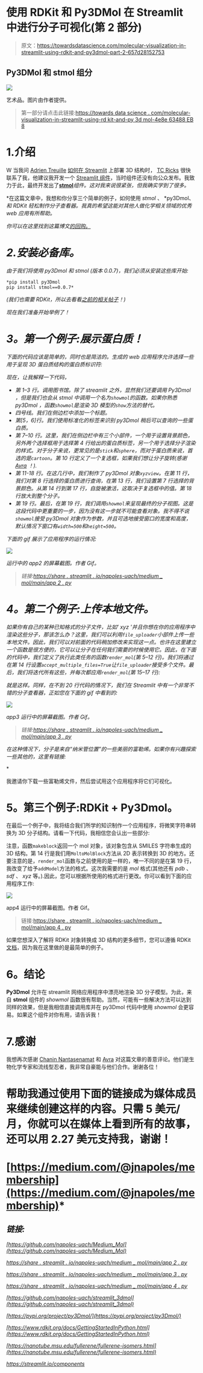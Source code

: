 # 使用 RDKit 和 Py3DMol 在 Streamlit 中进行分子可视化(第 2 部分)

> 原文：<https://towardsdatascience.com/molecular-visualization-in-streamlit-using-rdkit-and-py3dmol-part-2-657d28152753>

## Py3DMol 和 stmol 组分

![](img/da976866fced9b1b87ca2423524136bb.png)

艺术品。图片由作者提供。

> 第一部分请点击此链接:[https://towards data science . com/molecular-visualization-in-streamlit-using-rd kit-and-py 3d mol-4e8e 63488 EB 8](/molecular-visualization-in-streamlit-using-rdkit-and-py3dmol-4e8e63488eb8)

# 1.介绍

W 当我问 [Adrien Treuille](https://medium.com/u/39dfc90d7a34?source=post_page-----657d28152753--------------------------------) [如何在 Streamlit](https://jnapoles.medium.com/is-it-possible-to-use-streamlit-to-visualize-molecules-b4e29700f61c) 上部署 3D 结构时， [TC Ricks](https://medium.com/u/a3d0cc1d5338?source=post_page-----657d28152753--------------------------------) 很快联系了我，他建议我开发一个 [Streamlit 组件](https://streamlit.io/components)，当时组件还没有向公众发布。我致力于此，最终开发出了[**stmol**](https://github.com/napoles-uach/streamlit_3dmol)*组件。这对我来说很紧张，但我确实学到了很多。*

*在这篇文章中，我想和你分享三个简单的例子，如何使用 *stmol* 、 *py3Dmol、*和 *RDKit* 轻松制作分子查看器。我真的希望这能对其他人做化学相关领域的优秀 web 应用有所帮助。*

*你可以在这里找到这篇博文[的回购。](https://github.com/napoles-uach/Medium_Mol)*

# *2.安装必备库。*

*由于我们将使用 *py3Dmol* 和 *stmol* (版本 0.0.7)，我们必须从安装这些库开始:*

```
*pip install py3Dmol
pip install stmol==0.0.7*
```

*(我们也需要 RDKit，所以去看看[之前的相关帖子](/molecular-visualization-in-streamlit-using-rdkit-and-py3dmol-4e8e63488eb8)！)*

*现在我们准备开始举例了！*

# ***3。第一个例子:展示蛋白质！***

*下面的代码应该是简单的，同时也是简洁的。生成的 web 应用程序允许选择一些用于呈现 3D 蛋白质结构的蛋白质标识符:*

*现在，让我解释一下代码，*

*   *第 1–3 行。调用图书馆。除了 *streamlit* 之外，显然我们还要调用 *Py3Dmol* ，但是我们也会从 *stmol* 中调用一个名为`showmol`的函数。如果你熟悉 *py3Dmol* ，函数`showmol`是渲染 3D 模型的`show`方法的替代。*
*   *四号线。我们在侧边栏中添加一个标题。*
*   *第[5，6]行。我们使用标准化的标签来识别 py3Dmol 稍后可以查询的一些蛋白质。*
*   *第 7–10 行。这里，我们在侧边栏中有三个小部件，一个用于设置背景颜色，另外两个选择框用于选择第 4 行给出的蛋白质标签，另一个用于选择分子渲染的样式。对于分子来说，更常见的是`stick`和`sphere`，而对于蛋白质来说，首选的是`cartoon`。第 10 行定义了一个复选框，如果我们想让分子旋转(感谢 [Avra](https://medium.com/u/bf79cad6afa1?source=post_page-----657d28152753--------------------------------) ！).*
*   *第 11-18 行。在这几行中，我们制作了 *py3Dmol* 对象`xyzview`。在第 11 行，我们对第 8 行选择的蛋白质进行查询，在第 13 行，我们设置第 7 行选择的背景颜色。从第 14 行到第 17 行，自旋被激活，这取决于复选框中的值。第 18 行放大到整个分子。*
*   *第 19 行。最后，在第 19 行，我们调用`showmol`来呈现最终的分子视图。这是这段代码中更重要的一步，因为没有这一步就不可能查看对象。我不得不说`showmol`接受 py3Dmol 对象作为参数，并且可选地接受窗口的宽度和高度，默认情况下窗口有`width=500`和`height=500`。*

*下面的 gif 展示了应用程序的运行情况:*

*![](img/fd4585f6ad4df18e188780f49f861a4c.png)*

*运行中的 app2 的屏幕截图。作者 Gif。*

> *链接:[https://share . streamlit . io/napoles-uach/medium _ mol/main/app 2 . py](https://share.streamlit.io/napoles-uach/medium_mol/main/app2.py)*

# ***4。第二个例子:上传本地文件。***

*如果你有自己的某种已知格式的分子文件，比如' *xyz* '并且你想在你的应用程序中渲染这些分子，那该怎么办？这里，我们可以利用`file_uploader`小部件上传一些本地文件。因此，我们可以对前面的代码稍加修改来实现这一点。也许在这里建立一个函数是很方便的，它可以让分子在任何我们需要的时候使用它。因此，在下面的代码中，我们定义了执行此类任务的函数`render_mol`(第 5–12 行)。我们将通过在第 14 行设置`accept_multiple_files=True`让`file_uploader`接受多个文件。最后，我们将迭代所有这些，并每次都应用`render_mol`(第 15–17 行):*

*就是这样。同样，在不到 20 行代码的情况下，我们在 Streamlit 中有一个非常不错的分子查看器，正如您在下面的 gif 中看到的:*

*![](img/ac7b8a5f27a961286a9408c735dd7492.png)*

*app3 运行中的屏幕截图。作者 Gif。*

> *链接:[https://share . streamlit . io/napoles-uach/medium _ mol/main/app 3 . py](https://share.streamlit.io/napoles-uach/medium_mol/main/app3.py)*

*在这种情况下，分子是来自“纳米管位置”的一些美丽的富勒烯。如果你有兴趣探索一些其他的，这里有链接:*

*[](https://nanotube.msu.edu/fullerene/fullerene-isomers.html)  

我邀请你下载一些富勒烯文件，然后尝试用这个应用程序将它们可视化。

# **5。第三个例子:RDKit + Py3Dmol。**

在最后一个例子中，我将结合我们所学的知识制作一个应用程序，将微笑字符串转换为 3D 分子结构。请看一下代码，我相信您会认出一些部分:

注意，函数`makeblock`返回一个 mol 对象，该对象包含从 SMILES 字符串生成的 3D 结构。第 14 行是我们用`MoltoMolBlock`方法从 2D 表示转换到 3D 的地方。还要注意的是，`render_mol`函数与之前使用的是一样的，唯一不同的是在第 19 行，我改变了给予`addModel`方法的格式。这次我需要的是 *mol* 格式(其他还有 *pdb* 、 *sdf* 、 *xyz* 等。).因此，您可以根据所使用的格式进行更改。你可以看到下面的应用程序工作:

![](img/1b7dc60b9a0de06122337e4ea396a27c.png)

app4 运行中的屏幕截图。作者 Gif。

> 链接:[https://share . streamlit . io/napoles-uach/medium _ mol/main/app 4 . py](https://share.streamlit.io/napoles-uach/medium_mol/main/app4.py)

如果您想深入了解将 RDKit 对象转换成 3D 结构的更多细节，您可以遵循 RDKit [文档](https://www.rdkit.org/docs/GettingStartedInPython.html)，因为我在这里做的是最简单的例子。

# **6。结论**

**Py3Dmol** 允许在 streamlit 网络应用程序中漂亮地渲染 3D 分子模型。为此，来自 **stmol** 组件的 *showmol* 函数很有帮助。当然，可能有一些解决方法可以达到同样的效果，但是我相信直接调用库并在 py3Dmol 代码中使用 *showmol* 会更容易。如果这个组件对你有用，请告诉我！

# 7.感谢

我想再次感谢 [Chanin Nantasenamat](https://medium.com/u/f94b47c3cfca?source=post_page-----657d28152753--------------------------------) 和 [Avra](https://medium.com/u/bf79cad6afa1?source=post_page-----657d28152753--------------------------------) 对这篇文章的善意评论。他们是生物化学专家和流线型忍者，我非常自豪能与他们合作。谢谢各位！

# 帮助我通过使用下面的链接成为媒体成员来继续创建这样的内容。只需 5 美元/月，你就可以在媒体上看到所有的故事，还可以用 2.27 美元支持我，谢谢！

# [https://medium.com/@jnapoles/membership](https://medium.com/@jnapoles/membership)* 

## *链接:*

*[https://github.com/napoles-uach/Medium_Mol](https://github.com/napoles-uach/Medium_Mol)*

*[https://share . streamlit . io/napoles-uach/medium _ mol/main/app 2 . py](https://share.streamlit.io/napoles-uach/medium_mol/main/app2.py)*

*[https://share . streamlit . io/napoles-uach/medium _ mol/main/app 3 . py](https://share.streamlit.io/napoles-uach/medium_mol/main/app2.py)*

*[https://share . streamlit . io/napoles-uach/medium _ mol/main/app 4 . py](https://share.streamlit.io/napoles-uach/medium_mol/main/app2.py)*

*[https://github.com/napoles-uach/streamlit_3dmol](https://github.com/napoles-uach/streamlit_3dmol)*

*[https://pypi.org/project/py3Dmol/](https://pypi.org/project/py3Dmol/)*

*[https://www.rdkit.org/docs/GettingStartedInPython.html](https://www.rdkit.org/docs/GettingStartedInPython.html)*

*[https://nanotube.msu.edu/fullerene/fullerene-isomers.html](https://nanotube.msu.edu/fullerene/fullerene-isomers.html)*

*https://streamlit.io/components*